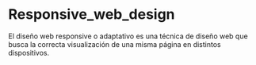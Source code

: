# Responsive_web_design
El diseño web responsive o adaptativo es una técnica de diseño web que busca la correcta visualización de una misma página en distintos dispositivos.
